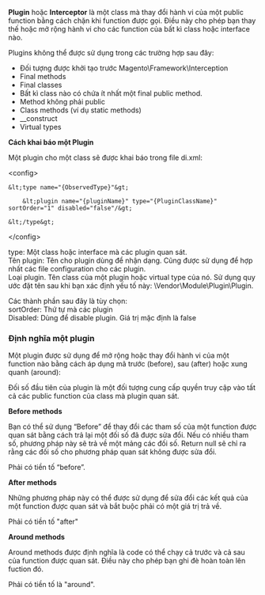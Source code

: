 **Plugin** hoặc **Interceptor** là một class mà thay đổi hành vi của một public function bằng cách chặn khi function được gọi. Điều này cho phép bạn thay thế hoặc mở rộng hành vi cho các function của bất kì class hoặc interface nào.

Plugins không thể được sử dụng trong các trường hợp sau đây:

* Đối tượng được khởi tạo trước Magento\Framework\Interception
* Final methods
* Final classes
* Bất kì class nào có chứa ít nhất một final public method.
* Method không phải public
* Class methods \(ví dụ static methods\)
* \_\_construct
* Virtual types

**Cách khai báo một Plugin**

Một plugin cho một class sẽ được khai báo trong file di.xml:

&lt;config&gt;

```
&lt;type name="{ObservedType}"&gt;

    &lt;plugin name="{pluginName}" type="{PluginClassName}" sortOrder="1" disabled="false"/&gt;

&lt;/type&gt;
```

&lt;/config&gt;

type: Một class hoặc interface mà các plugin quan sát.  
Tên plugin: Tên cho plugin dùng để nhận dạng. Cũng được sử dụng để hợp nhất các file configuration cho các plugin.  
Loại plugin. Tên class của một plugin hoặc virtual type của nó. Sử dụng quy ước đặt tên sau khi bạn xác định yếu tố này: \Vendor\Module\Plugin\Plugin.

Các thành phần sau đây là tùy chọn:  
sortOrder: Thứ tự mà các plugin  
Disabled: Dùng để disable plugin. Giá trị mặc định là false

### **Định nghĩa một plugin**

Một plugin được sử dụng để mở rộng hoặc thay đổi hành vi của một function nào bằng cách áp dụng mã trước \(before\), sau \(after\) hoặc xung quanh \(around\):

Đối số đầu tiên của plugin là một đối tượng cung cấp quyền truy cập vào tất cả các public function của class mà plugin quan sát.

**Before methods**

Bạn có thể sử dụng “Before” để thay đổi các tham số của một function được quan sát bằng cách trả lại một đối số đã được sửa đổi. Nếu có nhiều tham số, phương pháp này sẽ trả về một mảng các đối số. Return null sẽ chỉ ra rằng các đối số cho phương pháp quan sát không được sửa đổi.

Phải có tiền tố “before”.

**After methods**

Những phương pháp này có thể được sử dụng để sửa đổi các kết quả của một function được quan sát và bắt buộc phải có một giá trị trả về.

Phải có tiền tố "after"

**Around methods**

Around methods được định nghĩa là code có thể chạy cả trước và cả sau của function được quan sát. Điều này cho phép bạn ghi đè hoàn toàn lên fuction đó.

Phải có tiền tố là "around".


